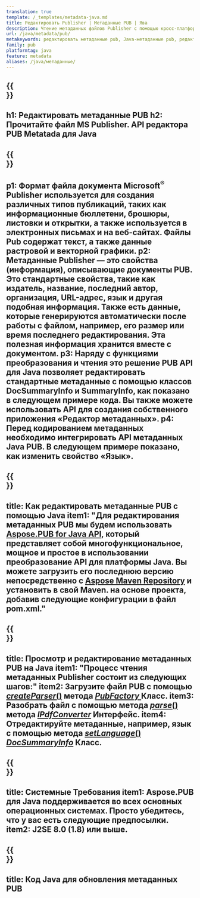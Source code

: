 ```yaml
---
translation: true
template: /_templates/metadata-java.md
title: Редактировать Publisher | Метаданные PUB | Ява
description: Чтение метаданных файлов Publisher с помощью кросс-платформенного решения PUB Java API. Локальный Java API предоставляет доступ к свойствам SummaryInfo и DocSummaryInfo.
url: /java/metadata/pub/
metakeywords: редактировать метаданные pub, Java-метаданные pub, редактор метаданных Publisher java, читать метаданные pub-файла java, читать pub-метаданные java
family: pub
platformtag: java
feature: metadata
aliases: /java/метаданные/
---
```


{{<section banner>}}
---
h1: Редактировать метаданные PUB
h2: Прочитайте файл MS Publisher. API редактора PUB Metatada для Java
---

{{<section overview>}}
---
p1: Формат файла документа Microsoft<sup>®</sup> Publisher используется для создания различных типов публикаций, таких как информационные бюллетени, брошюры, листовки и открытки, а также используется в электронных письмах и на веб-сайтах. Файлы Pub содержат текст, а также данные растровой и векторной графики.
p2: Метаданные Publisher — это свойства (информация), описывающие документы PUB. Это стандартные свойства, такие как издатель, название, последний автор, организация, URL-адрес, язык и другая подобная информация. Также есть данные, которые генерируются автоматически после работы с файлом, например, его размер или время последнего редактирования. Эта полезная информация хранится вместе с документом.
p3: Наряду с функциями преобразования и чтения это решение PUB API для Java позволяет редактировать стандартные метаданные с помощью классов DocSummaryInfo и SummaryInfo, как показано в следующем примере кода. Вы также можете использовать API для создания собственного приложения «Редактор метаданных».
p4: Перед кодированием метаданных необходимо интегрировать API метаданных Java PUB. В следующем примере показано, как изменить свойство «Язык».
---

{{<section widget>}}
---
title: Как редактировать метаданные PUB с помощью Java
item1: "Для редактирования метаданных PUB мы будем использовать [Aspose.PUB for Java API](https://products.aspose.com/pub/java/), который представляет собой многофункциональное, мощное и простое в использовании преобразование API для платформы Java. Вы можете загрузить его последнюю версию непосредственно с [Aspose Maven Repository](https://repository.aspose.com/pub/) и установить в свой Maven. на основе проекта, добавив следующие конфигурации в файл pom.xml."
---

{{<section feature1>}}
---
title: Просмотр и редактирование метаданных PUB на Java
item1: "Процесс чтения метаданных Publisher состоит из следующих шагов:"
item2: Загрузите файл PUB с помощью [*createParser*()](https://reference.aspose.com/pub/java/com.aspose.pub/PubFactory#createParser-java.lang.String-) метода [*PubFactory* ](https://reference.aspose.com/pub/java/com.aspose.pub/PubFactory) Класс.
item3: Разобрать файл с помощью метода [*parse*()](https://reference.aspose.com/pub/java/com.aspose.pub/IPubParser#parse--) метода [*IPdfConverter*](https://reference.aspose.com/pub/java/com.aspose.pub/IPubParser) Интерфейс.
item4: Отредактируйте метаданные, например, язык с помощью метода [*setLanguage*()](https://reference.aspose.com/pub/java/com.aspose.pub/DocSummaryInfo#setLanguage-java.lang.String-) [*DocSummaryInfo*](https://reference.aspose.com/pub/java/com.aspose.pub/DocSummaryInfo) Класс.
---

{{<section feature2>}}
---
title: Системные Требования
item1: Aspose.PUB для Java поддерживается во всех основных операционных системах. Просто убедитесь, что у вас есть следующие предпосылки.
item2: J2SE 8.0 (1.8) или выше.
---

{{<section codeexample>}}
---
title: Код Java для обновления метаданных PUB
---